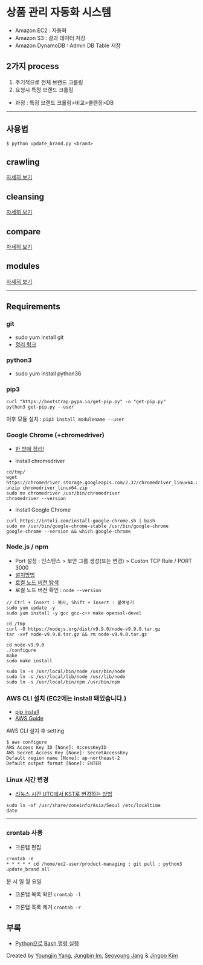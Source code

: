 # 상품 관리 자동화 시스템
- Amazon EC2 : 자동화
- Amazon S3  : 결과 데이터 저장
- Amazon DynamoDB : Admin DB Table 저장

## 2가지 process
1. 주기적으로 전체 브랜드 크롤링 
2. 요청시 특정 브랜드 크롤링 
- 과정 : 특정 브랜드 크롤링>비교>클렌징>DB

* * *

## 사용법
```
$ python update_brand.py <brand>
```

## crawling
[자세히 보기](./crawling)

## cleansing
[자세히 보기](./cleansing)


## compare
[자세히 보기](./compare)

## modules
[자세히 보기](./modules)

* * *

## Requirements
### git
- sudo yum install git
- [정리 링크](https://medium.com/sunhyoups-story/ec2-git-ac275a4e789c)

### python3
- sudo yum install python36

### pip3
```
curl "https://bootstrap.pypa.io/get-pip.py" -o "get-pip.py"
python3 get-pip.py --user
```
이후 모듈 설치 : `pip3 install modulename --user`

### Google Chrome (+chromedriver)
- [한 방에 정리!](https://medium.com/@praneeth.jm/running-chromedriver-and-selenium-in-python-on-an-aws-ec2-instance-2fb4ad633bb5)

- Install chromedriver
```
cd/tmp/
wget https://chromedriver.storage.googleapis.com/2.37/chromedriver_linux64.zip
unzip chromedriver_linux64.zip
sudo mv chromedriver /usr/bin/chromedriver
chromedriver --version
```
- Install Google Chrome
```
curl https://intoli.com/install-google-chrome.sh | bash
sudo mv /usr/bin/google-chrome-stable /usr/bin/google-chrome
google-chrome --version && which google-chrome
```



### Node.js / npm
- Port 설정 : 인스턴스 > 보안 그룹 생성(또는 변경) > Custon TCP Rule  / PORT 3000
- [설치방법](https://gist.github.com/nrollr/325e9bc4c35a0523d290b38cfa3c5142)
- [로컬 노드 버전 탐색](https://nodejs.org/dist/)
- 로컬 노드 버전 확인 : ```node --version```

```
// Ctrl + Insert : 복사, Shift + Insert : 붙여넣기
sudo yum update -y
sudo yum install -y gcc gcc-c++ make openssl-devel

cd /tmp
curl -O https://nodejs.org/dist/v9.9.0/node-v9.9.0.tar.gz
tar -xvf node-v9.9.0.tar.gz && rm node-v9.9.0.tar.gz

cd node-v9.9.0
./configure
make
sudo make install

sudo ln -s /usr/local/bin/node /usr/bin/node
sudo ln -s /usr/local/lib/node /usr/lib/node
sudo ln -s /usr/local/bin/npm /usr/bin/npm
```

### AWS CLI 설치 (EC2에는 install 돼있습니다.)
- [pip install](https://docs.aws.amazon.com/ko_kr/cli/latest/userguide/install-windows.html#awscli-install-windows-path) 
- [AWS Guide](https://docs.aws.amazon.com/ko_kr/cli/latest/userguide/cli-chap-tutorial.html)

AWS CLI 설치 후 setting
```
$ aws configure
AWS Access Key ID [None]: AccessKeyID
AWS Secret Access Key [None]: SecretAccessKey
Default region name [None]: ap-northeast-2
Default output format [None]: ENTER
```

### Linux 시간 변경
- [리눅스 시간 UTC에서 KST로 변경하는 방법](https://ithub.tistory.com/227)
```
sudo ln -sf /usr/share/zoneinfo/Asia/Seoul /etc/localtime
date
```
* * *

### crontab 사용
- 크론탭 편집
```
crontab -e
* * * * * cd /home/ec2-user/product-managing ; git pull ; python3 update_brand all
```
분 시 일 월 요일

- 크론탭 목록 확인
`crontab -l`

- 크론탭 목록 제거
`crontab -r`

## 부록
- [Python으로 Bash 명령 실행](https://www.journaldev.com/16140/python-system-command-os-subprocess-call)





Created by [Youngjin Yang](https://github.com/ojin0611), [Jungbin Im](https://github.com/dlawjdqls10), [Seoyoung Jang](https://github.com/Seoyoung1202) & [Jingoo Kim](https://github.com/Kimjingoo)
